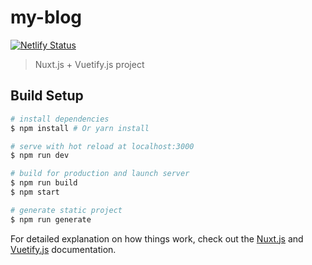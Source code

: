 # my-blog

[![Netlify Status](https://api.netlify.com/api/v1/badges/e1fb052a-586e-4821-897d-325a921fff1d/deploy-status)](https://app.netlify.com/sites/danharrington/deploys)

> Nuxt.js + Vuetify.js project

## Build Setup

``` bash
# install dependencies
$ npm install # Or yarn install

# serve with hot reload at localhost:3000
$ npm run dev

# build for production and launch server
$ npm run build
$ npm start

# generate static project
$ npm run generate
```

For detailed explanation on how things work, check out the [Nuxt.js](https://github.com/nuxt/nuxt.js) and [Vuetify.js](https://vuetifyjs.com/) documentation.
